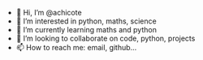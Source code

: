 - 👋 Hi, I’m @achicote
- 👀 I’m interested in python, maths, science
- 🌱 I’m currently learning maths and python
- 💞️ I’m looking to collaborate on code, python, projects
- 📫 How to reach me: email, github...

<!---
achicote/achicote is a ✨ special ✨ repository because its `README.md` (this file) appears on your GitHub profile.
You can click the Preview link to take a look at your changes.
--->
